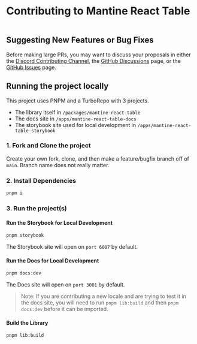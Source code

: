 # Contributing to Mantine React Table

<a href="http://makeapullrequest.com" target="_blank">
  <img alt="" src="https://img.shields.io/badge/PRs-welcome-brightgreen.svg?style=flat-square" />
</a>

## Suggesting New Features or Bug Fixes

Before making large PRs, you may want to discuss your proposals in either the [Discord Contributing Channel](https://discord.gg/5wqyRx6fnm), the [GitHub Discussions](https://github.com/KevinVandy/mantine-react-table/discussions) page, or the [GitHub Issues](https://github.com/KevinVandy/mantine-react-table/issues) page.

## Running the project locally

This project uses PNPM and a TurboRepo with 3 projects.

- The library itself in `/packages/mantine-react-table`
- The docs site in `/apps/mantine-react-table-docs`
- The storybook site used for local development in `/apps/mantine-react-table-storybook`

### 1. Fork and Clone the project

Create your own fork, clone, and then make a feature/bugfix branch off of `main`. Branch name does not really matter.

### 2. Install Dependencies

```bash
pnpm i
```

### 3. Run the project(s)

#### Run the Storybook for Local Development

```bash
pnpm storybook
```

The Storybook site will open on `port 6007` by default.

#### Run the Docs for Local Development

```bash
pnpm docs:dev
```

The Docs site will open on `port 3001` by default.

> Note: If you are contributing a new locale and are trying to test it in the docs site, you will need to run `pnpm lib:build` and then `pnpm docs:dev` before it can be imported.

#### Build the Library

```bash
pnpm lib:build
```